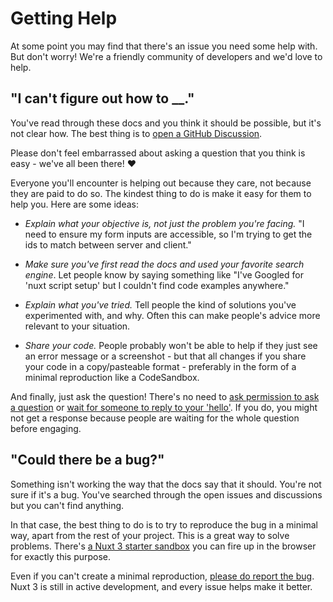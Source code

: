 # Getting Help

At some point you may find that there's an issue you need some help with. But don't worry! We're a friendly community of developers and we'd love to help.

## "I can't figure out how to __."

You've read through these docs and you think it should be possible, but it's not clear how. The best thing is to [open a GitHub Discussion](https://github.com/nuxt/framework/discussions).

Please don't feel embarrassed about asking a question that you think is easy - we've all been there! ❤️

Everyone you'll encounter is helping out because they care, not because they are paid to do so. The kindest thing to do is make it easy for them to help you. Here are some ideas:

* _Explain what your objective is, not just the problem you're facing._ "I need to ensure my form inputs are accessible, so I'm trying to get the ids to match between server and client."

* _Make sure you've first read the docs and used your favorite search engine_. Let people know by saying something like "I've Googled for 'nuxt script setup' but I couldn't find code examples anywhere."

* _Explain what you've tried._ Tell people the kind of solutions you've experimented with, and why. Often this can make people's advice more relevant to your situation.

* _Share your code._ People probably won't be able to help if they just see an error message or a screenshot - but that all changes if you share your code in a copy/pasteable format - preferably in the form of a minimal reproduction like a CodeSandbox.

And finally, just ask the question! There's no need to [ask permission to ask a question](https://dontasktoask.com/) or [wait for someone to reply to your 'hello'](https://www.nohello.com/). If you do, you might not get a response because people are waiting for the whole question before engaging.

## "Could there be a bug?"

Something isn't working the way that the docs say that it should. You're not sure if it's a bug. You've searched through the open issues and discussions but you can't find anything.

In that case, the best thing to do is to try to reproduce the bug in a minimal way, apart from the rest of your project. This is a great way to solve problems. There's [a Nuxt 3 starter sandbox](https://codesandbox.io/s/github/nuxt/starter/tree/v3) you can fire up in the browser for exactly this purpose.

Even if you can't create a minimal reproduction, [please do report the bug](/community/reporting-bugs). Nuxt 3 is still in active development, and every issue helps make it better.
